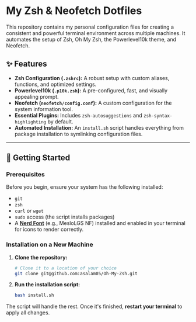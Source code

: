 # My Zsh & Neofetch Dotfiles

This repository contains my personal configuration files for creating a consistent and powerful terminal environment across multiple machines. It automates the setup of Zsh, Oh My Zsh, the Powerlevel10k theme, and Neofetch.

## ✨ Features

* **Zsh Configuration (`.zshrc`):** A robust setup with custom aliases, functions, and optimized settings.
* **Powerlevel10k (`.p10k.zsh`):** A pre-configured, fast, and visually appealing prompt.
* **Neofetch (`neofetch/config.conf`):** A custom configuration for the system information tool.
* **Essential Plugins:** Includes `zsh-autosuggestions` and `zsh-syntax-highlighting` by default.
* **Automated Installation:** An `install.sh` script handles everything from package installation to symlinking configuration files.

---

## 🚀 Getting Started

### Prerequisites

Before you begin, ensure your system has the following installed:

* `git`
* `zsh`
* `curl` or `wget`
* `sudo` access (the script installs packages)
* A [**Nerd Font**](https://www.nerdfonts.com/font-downloads) (e.g., MesloLGS NF) installed and enabled in your terminal for icons to render correctly.

### Installation on a New Machine

1.  **Clone the repository:**
    ```sh
    # Clone it to a location of your choice
    git clone git@github.com:asalam05/Oh-My-Zsh.git
    ```
2.  **Run the installation script:**
    ```sh
    bash install.sh
    ```

The script will handle the rest. Once it's finished, **restart your terminal** to apply all changes.
